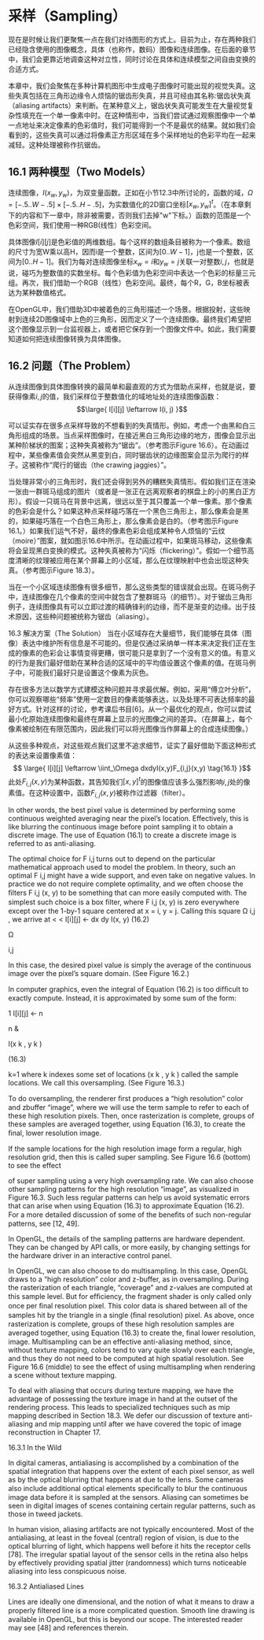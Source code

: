 # 采样（Sampling）
现在是时候让我们更聚焦一点在我们对待图形的方式上。目前为止，存在两种我们已经隐含使用的图像概念，具体（也称作，数码）图像和连续图像。在后面的章节中，我们会更靠近地调查这种对立性，同时讨论在具体和连续模型之间自由变换的合适方式。

本章中，我们会聚焦在多种计算机图形中生成电子图像时可能出现的视觉失真。这些失真包括在三角形边缘令人烦恼的锯齿形失真，并且可经由其名称:锯齿状失真（aliasing artifacts）来判断。在某种意义上，锯齿状失真可能发生在大量视觉复杂性填充在一个单一像素中时。在这种情形中，当我们尝试通过观察图像中一个单一点地址来决定像素的色彩值时，我们可能得到一个不是最优的结果。就如我们会看到的，这些失真可以通过将像素正方形区域在多个采样地址的色彩平均在一起来减轻。这种处理被称作抗锯齿。

## 16.1 两种模型（Two Models）
连续图像，$I(x_w,y_w)$，为双变量函数。正如在小节12.3中所讨论的，函数的域，$\Omega = [-.5..W-.5] \times [-.5..H-.5]$，为实数值化的2D窗口坐标$[x_w,y_w]^t$。（在本章剩下的内容和下一章中，除非被需要，否则我们去掉"w"下标。）函数的范围是一个色彩空间，我们使用一种RGB(线性）色彩空间。

具体图像$I[i][j]$是色彩值的两维数组。每个这样的数组条目被称为一个像素。数组的尺寸为宽W乘以高H，因而i是一个整数，区间为$[0..W-1]$，j也是一个整数，区间为$[0..H-1]$。我们为每对连续图像坐标$x_w=i$和$y_w=j$关联一对整数$i,j$，也就是说，碰巧为整数值的实数坐标。每个色彩值为色彩空间中表达一个色彩的标量三元组。再次，我们借助一个RGB（线性）色彩空间。最终，每个R，G，B坐标被表达为某种数值格式。

在OpenGL中，我们借助3D中被着色的三角形描述一个场景。根据投射，这些映射到连续2D图像域中上色的三角形，因而定义了一个连续图像。最终我们希望把这个图像显示到一台监视器上，或者把它保存到一个图像文件中。如此，我们需要知道如何把连续图像转换为具体图像。

## 16.2 问题（The Problem）
从连续图像到具体图像转换的最简单和最直观的方式为借助点采样，也就是说，要获得像素$i,j$的值，我们采样位于整数值化的域地址处的连续图像函数：
$$\large{ I[i][j] \leftarrow I(i, j)  }$$

可以证实存在很多点采样导致的不想看到的失真情形。例如，考虑一个由黑和白三角形组成的场景。当点采样图像时，在接近黑白三角形边缘的地方，图像会显示出某种阶梯状的图案；这种失真被称为“锯齿”。（参考图示$\text{Figure 16.6}$）。在动画过程中，某些像素值会突然从黑变到白，同时锯齿状的边缘图案会显示为爬行的样子。这被称作“爬行的锯齿（the crawing jaggies）”。

当处理非常小的三角形时，我们还会得到另外的糟糕失真情形。假如我们正在渲染一张由一群斑马组成的图片（或者是一张正在远离观察者的棋盘上的小的黑白正方形）。假设一只斑马在背景中远离，很远以至于其只覆盖一个单一像素。那个像素的色彩会是什么？如果这种点采样碰巧落在一个黑色三角形上，那么像素会是黑的，如果碰巧落在一个白色三角形上，那么像素会是白的。（参考图示$\text{Figure 16.1}$。）如果我们运气不好，最终的像素色彩会组成某种令人烦恼的“云纹（moire）”图案，就如图示$\text{16.6}$中所示。在动画过程中，如果斑马移动，这些像素将会呈现黑白变换的模式。这种失真被称为“闪烁（flickering）”。假如一个细节高度清晰的纹理被应用在某个屏幕上的小区域，那么在纹理映射中也会出现这种失真。（参考图示$\text{Figure 18.3}$）。

当在一个小区域连续图像有很多细节，那么这些类型的错误就会出现。在斑马例子中，连续图像在几个像素的空间中就包含了整群斑马（的细节）。对于锯齿三角形例子，连续图像具有可以立即过渡的精确锋利的边缘，而不是渐变的边缘。出于技术原因，这些种问题被统称为锯齿（aliasing）。

16.3 解决方案（The Solution）
当在小区域存在大量细节，我们能够在具体（图像）表达中维护所有信息是不可能的。但是仅通过采纳单一样本来决定我们正在生成的像素的色彩会让事情变得更糟，很可能只是拿到了一个没有意义的值。有意义的行为是我们最好借助在某种合适的区域中的平均值设置这个像素的值。在斑马例子中，可能我们最好只是设置这个像素为灰色。

存在很多方法以数学方式建模这种问题并寻求最优解。例如，采用“傅立叶分析”，你可以观察哪些“频率”使用一定数目的像素能够表达，以及处理不可表达频率的最好方式。针对这样的讨论，参考课后书目[6]。从一个最优化的观点，你可以尝试最小化原始连续图像和最终在屏幕上显示的光图像之间的差异。（在屏幕上，每个像素被绘制在有限范围内，因此我们可以将光图像当作屏幕上的合成连续图像。）

从这些多种观点，对这些观点我们这里不追求细节，证实了最好借助下面这种形式的表达来设置像素值：
$$ \large{
I[i][j] \leftarrow \iint_\Omega dxdyI(x,y)F_{i,j}(x,y) \tag{16.1}
}$$
此处$F_{i,j}(x,y)$为某种函数，其告知我们$[x,y]^t$的图像值应该多么强烈影响$i,j$处的像素值。在这种设置中，函数$F_{i,j}(x,y)$被称作过滤器（filter）。


In other words, the best pixel value is determined by performing some continuous weighted averaging near the pixel’s location. Effectively, this is like blurring the continuous image before point sampling it to obtain a discrete image. The use of Equation (16.1) to create a discrete image is referred to as anti-aliasing. 

The optimal choice for F i,j turns out to depend on the particular mathematical approach used to model the problem. In theory, such an optimal F i,j might have a wide support, and even take on negative values. In practice we do not require complete optimality, and we often choose the ﬁlters F i,j (x, y) to be something that can more easily computed with. The simplest such choice is a box ﬁlter, where F i,j (x, y) is zero everywhere except over the 1-by-1 square centered at x = i, y = j. Calling this square Ω i,j , we arrive at < < I[i][j] ← dx dy I(x, y) (16.2)

Ω

i,j

In this case, the desired pixel value is simply the average of the continuous image over the pixel’s square domain. (See Figure 16.2.)

In computer graphics, even the integral of Equation (16.2) is too difﬁcult to exactly compute. Instead, it is approximated by some sum of the form:

1 I[i][j] ← n

n &

I(x k , y k )

(16.3)

k=1 where k indexes some set of locations (x k , y k ) called the sample locations. We call this oversampling. (See Figure 16.3.)

To do oversampling, the renderer ﬁrst produces a “high resolution” color and zbuffer “image”, where we will use the term sample to refer to each of these high resolution pixels. Then, once rasterization is complete, groups of these samples are averaged together, using Equation (16.3), to create the ﬁnal, lower resolution image.

If the sample locations for the high resolution image form a regular, high resolution grid, then this is called super sampling. See Figure 16.6 (bottom) to see the effect

of super sampling using a very high oversampling rate. We can also choose other sampling patterns for the high resolution “image”, as visualized in Figure 16.3. Such less regular patterns can help us avoid systematic errors that can arise when using Equation (16.3) to approximate Equation (16.2). For a more detailed discussion of some of the beneﬁts of such non-regular patterns, see [12, 49].

In OpenGL, the details of the sampling patterns are hardware dependent. They can be changed by API calls, or more easily, by changing settings for the hardware driver in an interactive control panel.

In OpenGL, we can also choose to do multisampling. In this case, OpenGL draws to a “high resolution” color and z-buffer, as in oversampling. During the rasterization of each triangle, “coverage” and z-values are computed at this sample level. But for efﬁciency, the fragment shader is only called only once per ﬁnal resolution pixel. This color data is shared between all of the samples hit by the triangle in a single (ﬁnal resolution) pixel. As above, once rasterization is complete, groups of these high resolution samples are averaged together, using Equation (16.3) to create the, ﬁnal lower resolution, image. Multisampling can be an effective anti-aliasing method, since, without texture mapping, colors tend to vary quite slowly over each triangle, and thus they do not need to be computed at high spatial resolution. See Figure 16.6 (middle) to see the effect of using multisampling when rendering a scene without texture mapping.

To deal with aliasing that occurs during texture mapping, we have the advantage of possessing the texture image in hand at the outset of the rendering process. This leads to specialized techniques such as mip mapping described in Section 18.3. We defer our discussion of texture anti-aliasing and mip mapping until after we have covered the topic of image reconstruction in Chapter 17.

16.3.1 In the Wild

In digital cameras, antialiasing is accomplished by a combination of the spatial integration that happens over the extent of each pixel sensor, as well as by the optical blurring that happens at due to the lens. Some cameras also include additional optical elements speciﬁcally to blur the continuous image data before it is sampled at the sensors. Aliasing can sometimes be seen in digital images of scenes containing certain regular patterns, such as those in tweed jackets.

In human vision, aliasing artifacts are not typically encountered. Most of the antialiasing, at least in the foveal (central) region of vision, is due to the optical blurring of light, which happens well before it hits the receptor cells [78]. The irregular spatial layout of the sensor cells in the retina also helps by effectively providing spatial jitter (randomness) which turns noticeable aliasing into less conspicuous noise.

16.3.2 Antialiased Lines

Lines are ideally one dimensional, and the notion of what it means to draw a properly ﬁltered line is a more complicated question. Smooth line drawing is available in OpenGL, but this is beyond our scope. The interested reader may see [48] and references therein.

